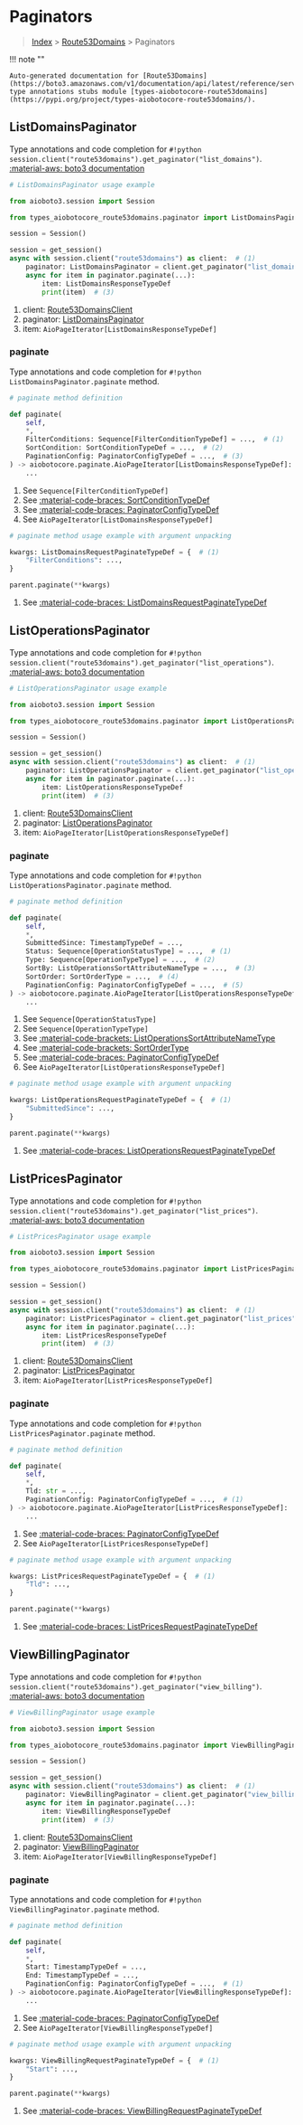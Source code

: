 # Paginators

> [Index](../README.md) > [Route53Domains](./README.md) > Paginators

!!! note ""

    Auto-generated documentation for [Route53Domains](https://boto3.amazonaws.com/v1/documentation/api/latest/reference/services/route53domains.html#route53domains)
    type annotations stubs module [types-aiobotocore-route53domains](https://pypi.org/project/types-aiobotocore-route53domains/).

## ListDomainsPaginator

Type annotations and code completion for `#!python session.client("route53domains").get_paginator("list_domains")`.
[:material-aws: boto3 documentation](https://boto3.amazonaws.com/v1/documentation/api/latest/reference/services/route53domains/paginator/ListDomains.html#Route53Domains.Paginator.ListDomains)

```python
# ListDomainsPaginator usage example

from aioboto3.session import Session

from types_aiobotocore_route53domains.paginator import ListDomainsPaginator

session = Session()

session = get_session()
async with session.client("route53domains") as client:  # (1)
    paginator: ListDomainsPaginator = client.get_paginator("list_domains")  # (2)
    async for item in paginator.paginate(...):
        item: ListDomainsResponseTypeDef
        print(item)  # (3)
```

1. client: [Route53DomainsClient](./client.md)
2. paginator: [ListDomainsPaginator](./paginators.md#listdomainspaginator)
3. item: `AioPageIterator[ListDomainsResponseTypeDef]`


### paginate

Type annotations and code completion for `#!python ListDomainsPaginator.paginate` method.

```python
# paginate method definition

def paginate(
    self,
    *,
    FilterConditions: Sequence[FilterConditionTypeDef] = ...,  # (1)
    SortCondition: SortConditionTypeDef = ...,  # (2)
    PaginationConfig: PaginatorConfigTypeDef = ...,  # (3)
) -> aiobotocore.paginate.AioPageIterator[ListDomainsResponseTypeDef]:  # (4)
    ...
```

1. See `Sequence[FilterConditionTypeDef]`
2. See [:material-code-braces: SortConditionTypeDef](./type_defs.md#sortconditiontypedef)
3. See [:material-code-braces: PaginatorConfigTypeDef](./type_defs.md#paginatorconfigtypedef)
4. See `AioPageIterator[ListDomainsResponseTypeDef]`


```python
# paginate method usage example with argument unpacking

kwargs: ListDomainsRequestPaginateTypeDef = {  # (1)
    "FilterConditions": ...,
}

parent.paginate(**kwargs)
```

1. See [:material-code-braces: ListDomainsRequestPaginateTypeDef](./type_defs.md#listdomainsrequestpaginatetypedef)
## ListOperationsPaginator

Type annotations and code completion for `#!python session.client("route53domains").get_paginator("list_operations")`.
[:material-aws: boto3 documentation](https://boto3.amazonaws.com/v1/documentation/api/latest/reference/services/route53domains/paginator/ListOperations.html#Route53Domains.Paginator.ListOperations)

```python
# ListOperationsPaginator usage example

from aioboto3.session import Session

from types_aiobotocore_route53domains.paginator import ListOperationsPaginator

session = Session()

session = get_session()
async with session.client("route53domains") as client:  # (1)
    paginator: ListOperationsPaginator = client.get_paginator("list_operations")  # (2)
    async for item in paginator.paginate(...):
        item: ListOperationsResponseTypeDef
        print(item)  # (3)
```

1. client: [Route53DomainsClient](./client.md)
2. paginator: [ListOperationsPaginator](./paginators.md#listoperationspaginator)
3. item: `AioPageIterator[ListOperationsResponseTypeDef]`


### paginate

Type annotations and code completion for `#!python ListOperationsPaginator.paginate` method.

```python
# paginate method definition

def paginate(
    self,
    *,
    SubmittedSince: TimestampTypeDef = ...,
    Status: Sequence[OperationStatusType] = ...,  # (1)
    Type: Sequence[OperationTypeType] = ...,  # (2)
    SortBy: ListOperationsSortAttributeNameType = ...,  # (3)
    SortOrder: SortOrderType = ...,  # (4)
    PaginationConfig: PaginatorConfigTypeDef = ...,  # (5)
) -> aiobotocore.paginate.AioPageIterator[ListOperationsResponseTypeDef]:  # (6)
    ...
```

1. See `Sequence[OperationStatusType]`
2. See `Sequence[OperationTypeType]`
3. See [:material-code-brackets: ListOperationsSortAttributeNameType](./literals.md#listoperationssortattributenametype)
4. See [:material-code-brackets: SortOrderType](./literals.md#sortordertype)
5. See [:material-code-braces: PaginatorConfigTypeDef](./type_defs.md#paginatorconfigtypedef)
6. See `AioPageIterator[ListOperationsResponseTypeDef]`


```python
# paginate method usage example with argument unpacking

kwargs: ListOperationsRequestPaginateTypeDef = {  # (1)
    "SubmittedSince": ...,
}

parent.paginate(**kwargs)
```

1. See [:material-code-braces: ListOperationsRequestPaginateTypeDef](./type_defs.md#listoperationsrequestpaginatetypedef)
## ListPricesPaginator

Type annotations and code completion for `#!python session.client("route53domains").get_paginator("list_prices")`.
[:material-aws: boto3 documentation](https://boto3.amazonaws.com/v1/documentation/api/latest/reference/services/route53domains/paginator/ListPrices.html#Route53Domains.Paginator.ListPrices)

```python
# ListPricesPaginator usage example

from aioboto3.session import Session

from types_aiobotocore_route53domains.paginator import ListPricesPaginator

session = Session()

session = get_session()
async with session.client("route53domains") as client:  # (1)
    paginator: ListPricesPaginator = client.get_paginator("list_prices")  # (2)
    async for item in paginator.paginate(...):
        item: ListPricesResponseTypeDef
        print(item)  # (3)
```

1. client: [Route53DomainsClient](./client.md)
2. paginator: [ListPricesPaginator](./paginators.md#listpricespaginator)
3. item: `AioPageIterator[ListPricesResponseTypeDef]`


### paginate

Type annotations and code completion for `#!python ListPricesPaginator.paginate` method.

```python
# paginate method definition

def paginate(
    self,
    *,
    Tld: str = ...,
    PaginationConfig: PaginatorConfigTypeDef = ...,  # (1)
) -> aiobotocore.paginate.AioPageIterator[ListPricesResponseTypeDef]:  # (2)
    ...
```

1. See [:material-code-braces: PaginatorConfigTypeDef](./type_defs.md#paginatorconfigtypedef)
2. See `AioPageIterator[ListPricesResponseTypeDef]`


```python
# paginate method usage example with argument unpacking

kwargs: ListPricesRequestPaginateTypeDef = {  # (1)
    "Tld": ...,
}

parent.paginate(**kwargs)
```

1. See [:material-code-braces: ListPricesRequestPaginateTypeDef](./type_defs.md#listpricesrequestpaginatetypedef)
## ViewBillingPaginator

Type annotations and code completion for `#!python session.client("route53domains").get_paginator("view_billing")`.
[:material-aws: boto3 documentation](https://boto3.amazonaws.com/v1/documentation/api/latest/reference/services/route53domains/paginator/ViewBilling.html#Route53Domains.Paginator.ViewBilling)

```python
# ViewBillingPaginator usage example

from aioboto3.session import Session

from types_aiobotocore_route53domains.paginator import ViewBillingPaginator

session = Session()

session = get_session()
async with session.client("route53domains") as client:  # (1)
    paginator: ViewBillingPaginator = client.get_paginator("view_billing")  # (2)
    async for item in paginator.paginate(...):
        item: ViewBillingResponseTypeDef
        print(item)  # (3)
```

1. client: [Route53DomainsClient](./client.md)
2. paginator: [ViewBillingPaginator](./paginators.md#viewbillingpaginator)
3. item: `AioPageIterator[ViewBillingResponseTypeDef]`


### paginate

Type annotations and code completion for `#!python ViewBillingPaginator.paginate` method.

```python
# paginate method definition

def paginate(
    self,
    *,
    Start: TimestampTypeDef = ...,
    End: TimestampTypeDef = ...,
    PaginationConfig: PaginatorConfigTypeDef = ...,  # (1)
) -> aiobotocore.paginate.AioPageIterator[ViewBillingResponseTypeDef]:  # (2)
    ...
```

1. See [:material-code-braces: PaginatorConfigTypeDef](./type_defs.md#paginatorconfigtypedef)
2. See `AioPageIterator[ViewBillingResponseTypeDef]`


```python
# paginate method usage example with argument unpacking

kwargs: ViewBillingRequestPaginateTypeDef = {  # (1)
    "Start": ...,
}

parent.paginate(**kwargs)
```

1. See [:material-code-braces: ViewBillingRequestPaginateTypeDef](./type_defs.md#viewbillingrequestpaginatetypedef)
